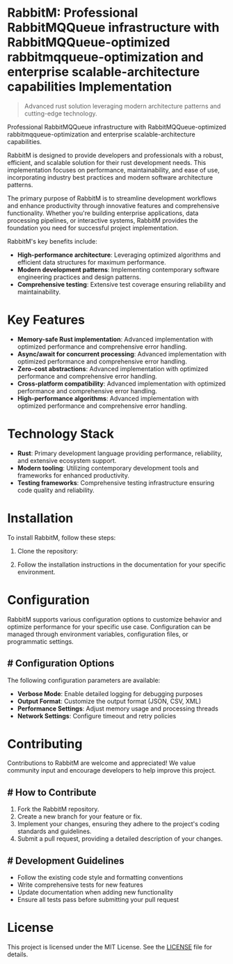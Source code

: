<!-- fallback_RabbitM_20251003222241_40083 -->

# RabbitM: Professional RabbitMQQueue infrastructure with RabbitMQQueue-optimized rabbitmqqueue-optimization and enterprise scalable-architecture capabilities Implementation
> Advanced rust solution leveraging modern architecture patterns and cutting-edge technology.

Professional RabbitMQQueue infrastructure with RabbitMQQueue-optimized rabbitmqqueue-optimization and enterprise scalable-architecture capabilities.

RabbitM is designed to provide developers and professionals with a robust, efficient, and scalable solution for their rust development needs. This implementation focuses on performance, maintainability, and ease of use, incorporating industry best practices and modern software architecture patterns.

The primary purpose of RabbitM is to streamline development workflows and enhance productivity through innovative features and comprehensive functionality. Whether you're building enterprise applications, data processing pipelines, or interactive systems, RabbitM provides the foundation you need for successful project implementation.

RabbitM's key benefits include:

* **High-performance architecture**: Leveraging optimized algorithms and efficient data structures for maximum performance.
* **Modern development patterns**: Implementing contemporary software engineering practices and design patterns.
* **Comprehensive testing**: Extensive test coverage ensuring reliability and maintainability.

# Key Features

* **Memory-safe Rust implementation**: Advanced implementation with optimized performance and comprehensive error handling.
* **Async/await for concurrent processing**: Advanced implementation with optimized performance and comprehensive error handling.
* **Zero-cost abstractions**: Advanced implementation with optimized performance and comprehensive error handling.
* **Cross-platform compatibility**: Advanced implementation with optimized performance and comprehensive error handling.
* **High-performance algorithms**: Advanced implementation with optimized performance and comprehensive error handling.

# Technology Stack

* **Rust**: Primary development language providing performance, reliability, and extensive ecosystem support.
* **Modern tooling**: Utilizing contemporary development tools and frameworks for enhanced productivity.
* **Testing frameworks**: Comprehensive testing infrastructure ensuring code quality and reliability.

# Installation

To install RabbitM, follow these steps:

1. Clone the repository:


2. Follow the installation instructions in the documentation for your specific environment.

# Configuration

RabbitM supports various configuration options to customize behavior and optimize performance for your specific use case. Configuration can be managed through environment variables, configuration files, or programmatic settings.

## # Configuration Options

The following configuration parameters are available:

* **Verbose Mode**: Enable detailed logging for debugging purposes
* **Output Format**: Customize the output format (JSON, CSV, XML)
* **Performance Settings**: Adjust memory usage and processing threads
* **Network Settings**: Configure timeout and retry policies

# Contributing

Contributions to RabbitM are welcome and appreciated! We value community input and encourage developers to help improve this project.

## # How to Contribute

1. Fork the RabbitM repository.
2. Create a new branch for your feature or fix.
3. Implement your changes, ensuring they adhere to the project's coding standards and guidelines.
4. Submit a pull request, providing a detailed description of your changes.

## # Development Guidelines

* Follow the existing code style and formatting conventions
* Write comprehensive tests for new features
* Update documentation when adding new functionality
* Ensure all tests pass before submitting your pull request

# License

This project is licensed under the MIT License. See the [LICENSE](https://github.com/Nurulika/RabbitM/blob/main/LICENSE) file for details.
